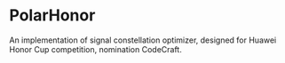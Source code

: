 # PolarHonor

An implementation of signal constellation optimizer, designed for Huawei Honor Cup competition, nomination CodeCraft.
